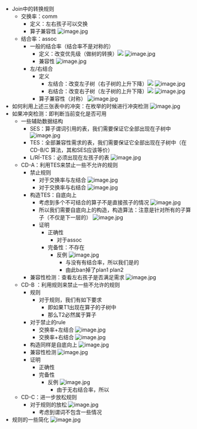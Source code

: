 - Join中的转换规则
    - 交换率：comm
        - 定义：左右孩子可以交换
        - 算子兼容性 ![image.jpg](../assets/64e00fb3-2636-4d33-a9f9-a046fa66aafe-1115003.jpg)
    - 结合率：assoc
        - 一般的结合率（结合率不是对称的）
            - 定义：改变优先级（做树的转换）<img src="https://api2.mubu.com/v3/document_image/f7757907-9a06-4b40-8e3a-f0b24cac775e-1115003.jpg" /> ![image.jpg](../assets/7b0502b8-c2b6-4c84-a172-16bc6c1c5618-1115003.jpg)
            - 兼容性 ![image.jpg](../assets/1d356946-61ed-44b2-9f3d-ec05d8803f8c-1115003.jpg)
        - 左/右结合
            - 定义
                - 左结合：改变左子树（右子树的上升下降）<img src="https://api2.mubu.com/v3/document_image/23981dab-bcad-478a-9688-1461c857b85f-1115003.jpg" /> ![image.jpg](../assets/927ce69d-29f7-4024-a19c-29a2d00c7edc-1115003.jpg)
                - 右结合：改变右子树（左子树的上升下降）<img src="https://api2.mubu.com/v3/document_image/43841ea6-50e3-4422-8522-679e62ce007d-1115003.jpg" /> ![image.jpg](../assets/651bb8aa-ac82-401b-b255-c13e51d5ba14-1115003.jpg)
            - 算子兼容性（对称） ![image.jpg](../assets/499490aa-1c08-4641-b795-9bfc6a3a964e-1115003.jpg)
- 如何利用上述三张表中的冲突：在枚举的时候进行冲突检测 ![image.jpg](../assets/24fc83f1-d700-4e6d-bf24-e084d496945b-1115003.jpg)
- 如果冲突检测：即判断当前变化是否可用
    - 一些辅助数据结构
        - SES：算子谓词引用的表，我们需要保证它全部出现在子树中 ![image.jpg](../assets/8bf1ac11-bf99-4b81-afb4-fe50438d2e64-1115003.jpg)
        - TES：全部兼容性需求的表，我们需要保证它全部出现在子树中（在CD-B/C 算法，其和SES应该等价）
        - L/RÍ-TES：必须出现在左孩子的表 ![image.jpg](../assets/7f6006bc-4247-4320-8cd8-f8804fb196f8-1115003.jpg)
    - CD-A：利用TES来禁止一些不允许的规则
        - 禁止规则
            - 对于交换率与左结合 ![image.jpg](../assets/6bc5d918-7de2-4fb5-8560-54321f376e1d-1115003.jpg)
            - 对于交换率与右结合 ![image.jpg](../assets/b67780db-8b83-4063-b317-b9c491ede335-1115003.jpg)
        - 构造TES：自底向上
            - 考虑到多个不可结合的算子不是直接孩子的情况 ![image.jpg](../assets/d3fba201-7715-4d7d-aea4-f89788550e67-1115003.jpg)
            - 所以我们需要自底向上的构造，构造算法：注意是针对所有的子算子（不仅是下一层的） ![image.jpg](../assets/b37e120b-04b6-4b67-9475-8720cc7b21f2-1115003.jpg)
            - 证明
                - 正确性
                    - 对于assoc
                - 完备性：不存在
                    - 反例 ![image.jpg](../assets/6bd211b3-392e-4594-8d19-1b8cb3c9d1ed-1115003.jpg)
                        - ​​​​​​​​​​与​​​​​​​​​​没有有结合率，所以我们是的​​​​​​​​​​​​​​​​​​​​​​​​
                        - 由此ban掉了plan1 plan2
        - 兼容性检测：查看左右孩子是否满足需求 ![image.jpg](../assets/54618a42-c8c5-421b-a637-f37b9bfc8040-1115003.jpg)
    - CD-B ：利用规则来禁止一些不允许的规则
        - 规则
            - 对于规则​​​​​​​​​​​​​​​​​​​​，我们有如下要求​​​​​​​​​​​​​​​​​​​​​​​​​​​​​​​​​​​​​​​​​​​​​​​​​​​​​​​​​​​​​
                - 即如果T1出现在算子​​​​​的子树中
                - 那么T2必然属于算子​​​​​
        - 对于禁止的rule
            - 交换率+左结合 ![image.jpg](../assets/42afb252-7507-40bf-a1ae-8243e3c003e4-1115003.jpg)
            - 交换率+右结合 ![image.jpg](../assets/b4453182-a84d-4caa-957b-5eeb4d9d5722-1115003.jpg)
        - 构造同样是自底向上 ![image.jpg](../assets/b67cb154-2b5e-4ec7-91b9-81d2a47b0b95-1115003.jpg)
        - 兼容性检测 ![image.jpg](../assets/ca611d94-495f-4ed7-a115-4bfb4b0d1016-1115003.jpg)
        - 证明
            - 正确性
            - 完备性
                - 反例 ![image.jpg](../assets/1b3b52d5-66fc-40a4-90ae-8fef22026e42-1115003.jpg)
                    - 由于​​​​​​​​​​​​​​​​​​​​​​无右结合率，所以​​​​​​​​​​​​​​​​​​​​​​​​​​​​​​​​​​​​​​​​​​​​​​
    - CD-C：进一步放松规则
        - 对于规则的放松 ![image.jpg](../assets/f0de5815-d03b-4394-8077-abe85bc9c336-1115003.jpg)
            - 考虑到谓词不包含一些情况
- 规则的一些简化 ![image.jpg](../assets/313ded8c-0054-4298-8ecc-c3d5e6ef7a8a-1115003.jpg)
